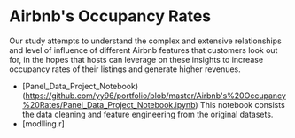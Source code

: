 # Airbnb's Occupancy Rates

Our study attempts to understand the complex and extensive relationships and level of influence of different Airbnb features that customers look out for,  in the hopes that hosts can leverage on these insights to increase occupancy rates of their listings and generate higher revenues. 

- [Panel_Data_Project_Notebook)(https://github.com/yy96/portfolio/blob/master/Airbnb's%20Occupancy%20Rates/Panel_Data_Project_Notebook.ipynb)
This notebook consists the data cleaning and feature engineering from the original datasets.
- [modlling.r]
